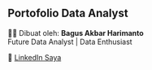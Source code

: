 Portofolio Data Analyst
---

👨‍💻 Dibuat oleh: **Bagus Akbar Harimanto**  
Future Data Analyst | Data Enthusiast  

🔗 [LinkedIn Saya](https://www.linkedin.com/in/bagus-akbar-harimanto/)
